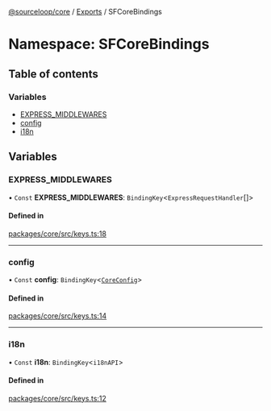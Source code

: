[@sourceloop/core](../README.md) / [Exports](../modules.md) / SFCoreBindings

# Namespace: SFCoreBindings

## Table of contents

### Variables

- [EXPRESS\_MIDDLEWARES](SFCoreBindings.md#express_middlewares)
- [config](SFCoreBindings.md#config)
- [i18n](SFCoreBindings.md#i18n)

## Variables

### EXPRESS\_MIDDLEWARES

• `Const` **EXPRESS\_MIDDLEWARES**: `BindingKey`<`ExpressRequestHandler`[]\>

#### Defined in

[packages/core/src/keys.ts:18](https://github.com/sourcefuse/loopback4-microservice-catalog/blob/93a7f917/packages/core/src/keys.ts#L18)

___

### config

• `Const` **config**: `BindingKey`<[`CoreConfig`](../interfaces/CoreConfig.md)\>

#### Defined in

[packages/core/src/keys.ts:14](https://github.com/sourcefuse/loopback4-microservice-catalog/blob/93a7f917/packages/core/src/keys.ts#L14)

___

### i18n

• `Const` **i18n**: `BindingKey`<`i18nAPI`\>

#### Defined in

[packages/core/src/keys.ts:12](https://github.com/sourcefuse/loopback4-microservice-catalog/blob/93a7f917/packages/core/src/keys.ts#L12)
